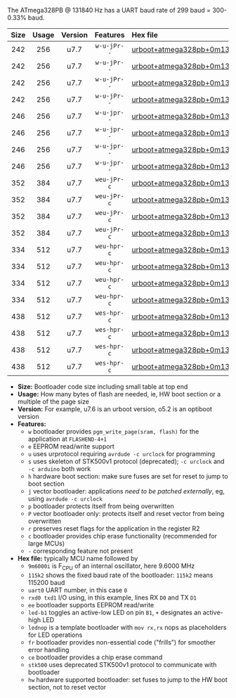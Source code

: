 The ATmega328PB @ 131840 Hz has a UART baud rate of 299 baud = 300-0.33% baud.

|Size|Usage|Version|Features|Hex file|
|:-:|:-:|:-:|:-:|:--|
|242|256|u7.7|`w-u-jPr--`|[urboot+atmega328pb+0m131840i++++0k3_uart0_rxd0_txd1_led+b5.hex](https://raw.githubusercontent.com/stefanrueger/urboot.hex/main/mcus/atmega328pb/internal_oscillator/fint+0m131840_Hz/br++++0k3_bps/urboot+atmega328pb+0m131840i++++0k3_uart0_rxd0_txd1_led+b5.hex)|
|242|256|u7.7|`w-u-jPr--`|[urboot+atmega328pb+0m131840i++++0k3_uart0_rxd0_txd1_lednop.hex](https://raw.githubusercontent.com/stefanrueger/urboot.hex/main/mcus/atmega328pb/internal_oscillator/fint+0m131840_Hz/br++++0k3_bps/urboot+atmega328pb+0m131840i++++0k3_uart0_rxd0_txd1_lednop.hex)|
|242|256|u7.7|`w-u-jPr--`|[urboot+atmega328pb+0m131840i++++0k3_uart1_rxb4_txb3_led+b5.hex](https://raw.githubusercontent.com/stefanrueger/urboot.hex/main/mcus/atmega328pb/internal_oscillator/fint+0m131840_Hz/br++++0k3_bps/urboot+atmega328pb+0m131840i++++0k3_uart1_rxb4_txb3_led+b5.hex)|
|242|256|u7.7|`w-u-jPr--`|[urboot+atmega328pb+0m131840i++++0k3_uart1_rxb4_txb3_lednop.hex](https://raw.githubusercontent.com/stefanrueger/urboot.hex/main/mcus/atmega328pb/internal_oscillator/fint+0m131840_Hz/br++++0k3_bps/urboot+atmega328pb+0m131840i++++0k3_uart1_rxb4_txb3_lednop.hex)|
|246|256|u7.7|`w-u-jpr--`|[urboot+atmega328pb+0m131840i++++0k3_uart0_rxd0_txd1_led+b5_fr.hex](https://raw.githubusercontent.com/stefanrueger/urboot.hex/main/mcus/atmega328pb/internal_oscillator/fint+0m131840_Hz/br++++0k3_bps/urboot+atmega328pb+0m131840i++++0k3_uart0_rxd0_txd1_led+b5_fr.hex)|
|246|256|u7.7|`w-u-jpr--`|[urboot+atmega328pb+0m131840i++++0k3_uart0_rxd0_txd1_lednop_fr.hex](https://raw.githubusercontent.com/stefanrueger/urboot.hex/main/mcus/atmega328pb/internal_oscillator/fint+0m131840_Hz/br++++0k3_bps/urboot+atmega328pb+0m131840i++++0k3_uart0_rxd0_txd1_lednop_fr.hex)|
|246|256|u7.7|`w-u-jpr--`|[urboot+atmega328pb+0m131840i++++0k3_uart1_rxb4_txb3_led+b5_fr.hex](https://raw.githubusercontent.com/stefanrueger/urboot.hex/main/mcus/atmega328pb/internal_oscillator/fint+0m131840_Hz/br++++0k3_bps/urboot+atmega328pb+0m131840i++++0k3_uart1_rxb4_txb3_led+b5_fr.hex)|
|246|256|u7.7|`w-u-jpr--`|[urboot+atmega328pb+0m131840i++++0k3_uart1_rxb4_txb3_lednop_fr.hex](https://raw.githubusercontent.com/stefanrueger/urboot.hex/main/mcus/atmega328pb/internal_oscillator/fint+0m131840_Hz/br++++0k3_bps/urboot+atmega328pb+0m131840i++++0k3_uart1_rxb4_txb3_lednop_fr.hex)|
|352|384|u7.7|`weu-jPr-c`|[urboot+atmega328pb+0m131840i++++0k3_uart0_rxd0_txd1_ee_led+b5_fr_ce.hex](https://raw.githubusercontent.com/stefanrueger/urboot.hex/main/mcus/atmega328pb/internal_oscillator/fint+0m131840_Hz/br++++0k3_bps/urboot+atmega328pb+0m131840i++++0k3_uart0_rxd0_txd1_ee_led+b5_fr_ce.hex)|
|352|384|u7.7|`weu-jPr-c`|[urboot+atmega328pb+0m131840i++++0k3_uart0_rxd0_txd1_ee_lednop_fr_ce.hex](https://raw.githubusercontent.com/stefanrueger/urboot.hex/main/mcus/atmega328pb/internal_oscillator/fint+0m131840_Hz/br++++0k3_bps/urboot+atmega328pb+0m131840i++++0k3_uart0_rxd0_txd1_ee_lednop_fr_ce.hex)|
|352|384|u7.7|`weu-jPr-c`|[urboot+atmega328pb+0m131840i++++0k3_uart1_rxb4_txb3_ee_led+b5_fr_ce.hex](https://raw.githubusercontent.com/stefanrueger/urboot.hex/main/mcus/atmega328pb/internal_oscillator/fint+0m131840_Hz/br++++0k3_bps/urboot+atmega328pb+0m131840i++++0k3_uart1_rxb4_txb3_ee_led+b5_fr_ce.hex)|
|352|384|u7.7|`weu-jPr-c`|[urboot+atmega328pb+0m131840i++++0k3_uart1_rxb4_txb3_ee_lednop_fr_ce.hex](https://raw.githubusercontent.com/stefanrueger/urboot.hex/main/mcus/atmega328pb/internal_oscillator/fint+0m131840_Hz/br++++0k3_bps/urboot+atmega328pb+0m131840i++++0k3_uart1_rxb4_txb3_ee_lednop_fr_ce.hex)|
|334|512|u7.7|`weu-hpr-c`|[urboot+atmega328pb+0m131840i++++0k3_uart0_rxd0_txd1_ee_led+b5_fr_ce_hw.hex](https://raw.githubusercontent.com/stefanrueger/urboot.hex/main/mcus/atmega328pb/internal_oscillator/fint+0m131840_Hz/br++++0k3_bps/urboot+atmega328pb+0m131840i++++0k3_uart0_rxd0_txd1_ee_led+b5_fr_ce_hw.hex)|
|334|512|u7.7|`weu-hpr-c`|[urboot+atmega328pb+0m131840i++++0k3_uart0_rxd0_txd1_ee_lednop_fr_ce_hw.hex](https://raw.githubusercontent.com/stefanrueger/urboot.hex/main/mcus/atmega328pb/internal_oscillator/fint+0m131840_Hz/br++++0k3_bps/urboot+atmega328pb+0m131840i++++0k3_uart0_rxd0_txd1_ee_lednop_fr_ce_hw.hex)|
|334|512|u7.7|`weu-hpr-c`|[urboot+atmega328pb+0m131840i++++0k3_uart1_rxb4_txb3_ee_led+b5_fr_ce_hw.hex](https://raw.githubusercontent.com/stefanrueger/urboot.hex/main/mcus/atmega328pb/internal_oscillator/fint+0m131840_Hz/br++++0k3_bps/urboot+atmega328pb+0m131840i++++0k3_uart1_rxb4_txb3_ee_led+b5_fr_ce_hw.hex)|
|334|512|u7.7|`weu-hpr-c`|[urboot+atmega328pb+0m131840i++++0k3_uart1_rxb4_txb3_ee_lednop_fr_ce_hw.hex](https://raw.githubusercontent.com/stefanrueger/urboot.hex/main/mcus/atmega328pb/internal_oscillator/fint+0m131840_Hz/br++++0k3_bps/urboot+atmega328pb+0m131840i++++0k3_uart1_rxb4_txb3_ee_lednop_fr_ce_hw.hex)|
|438|512|u7.7|`wes-hpr-c`|[urboot+atmega328pb+0m131840i++++0k3_uart0_rxd0_txd1_ee_led+b5_fr_ce_stk500_hw.hex](https://raw.githubusercontent.com/stefanrueger/urboot.hex/main/mcus/atmega328pb/internal_oscillator/fint+0m131840_Hz/br++++0k3_bps/urboot+atmega328pb+0m131840i++++0k3_uart0_rxd0_txd1_ee_led+b5_fr_ce_stk500_hw.hex)|
|438|512|u7.7|`wes-hpr-c`|[urboot+atmega328pb+0m131840i++++0k3_uart0_rxd0_txd1_ee_lednop_fr_ce_stk500_hw.hex](https://raw.githubusercontent.com/stefanrueger/urboot.hex/main/mcus/atmega328pb/internal_oscillator/fint+0m131840_Hz/br++++0k3_bps/urboot+atmega328pb+0m131840i++++0k3_uart0_rxd0_txd1_ee_lednop_fr_ce_stk500_hw.hex)|
|438|512|u7.7|`wes-hpr-c`|[urboot+atmega328pb+0m131840i++++0k3_uart1_rxb4_txb3_ee_led+b5_fr_ce_stk500_hw.hex](https://raw.githubusercontent.com/stefanrueger/urboot.hex/main/mcus/atmega328pb/internal_oscillator/fint+0m131840_Hz/br++++0k3_bps/urboot+atmega328pb+0m131840i++++0k3_uart1_rxb4_txb3_ee_led+b5_fr_ce_stk500_hw.hex)|
|438|512|u7.7|`wes-hpr-c`|[urboot+atmega328pb+0m131840i++++0k3_uart1_rxb4_txb3_ee_lednop_fr_ce_stk500_hw.hex](https://raw.githubusercontent.com/stefanrueger/urboot.hex/main/mcus/atmega328pb/internal_oscillator/fint+0m131840_Hz/br++++0k3_bps/urboot+atmega328pb+0m131840i++++0k3_uart1_rxb4_txb3_ee_lednop_fr_ce_stk500_hw.hex)|

- **Size:** Bootloader code size including small table at top end
- **Usage:** How many bytes of flash are needed, ie, HW boot section or a multiple of the page size
- **Version:** For example, u7.6 is an urboot version, o5.2 is an optiboot version
- **Features:**
  + `w` bootloader provides `pgm_write_page(sram, flash)` for the application at `FLASHEND-4+1`
  + `e` EEPROM read/write support
  + `u` uses urprotocol requiring `avrdude -c urclock` for programming
  + `s` uses skeleton of STK500v1 protocol (deprecated); `-c urclock` and `-c arduino` both work
  + `h` hardware boot section: make sure fuses are set for reset to jump to boot section
  + `j` vector bootloader: applications *need to be patched externally*, eg, using `avrdude -c urclock`
  + `p` bootloader protects itself from being overwritten
  + `P` vector bootloader only: protects itself and reset vector from being overwritten
  + `r` preserves reset flags for the application in the register R2
  + `c` bootloader provides chip erase functionality (recommended for large MCUs)
  + `-` corresponding feature not present
- **Hex file:** typically MCU name followed by
  + `9m6000i` is F<sub>CPU</sub> of an internal oscillator, here 9.6000 MHz
  + `115k2` shows the fixed baud rate of the bootloader: `115k2` means 115200 baud
  + `uart0` UART number, in this case `0`
  + `rxd0 txd1` I/O using, in this example, lines RX `D0` and TX `D1`
  + `ee` bootloader supports EEPROM read/write
  + `led-b1` toggles an active-low LED on pin `B1`, `+` designates an active-high LED
  + `lednop` is a template bootloader with `mov rx,rx` nops as placeholders for LED operations
  + `fr` bootloader provides non-essential code ("frills") for smoother error handling
  + `ce` bootloader provides a chip erase command
  + `stk500` uses deprecated STK500v1 protocol to communicate with bootloader
  + `hw` hardware supported bootloader: set fuses to jump to the HW boot section, not to reset vector
